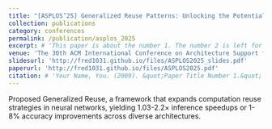 ```yaml
---
title: "[ASPLOS’25] Generalized Reuse Patterns: Unlocking the Potential of Reuse for DNN Accelerations on Microcontrollers"  
collection: publications
category: conferences
permalink: /publication/asplos_2025
excerpt: # 'This paper is about the number 1. The number 2 is left for future work.'
venue: 'The 30th ACM International Conference on Architecture Support for Programming Languages and Operating Systems (ASPLOS), 2025.'
slidesurl: 'http://fred1031.github.io/files/ASPLOS2025_slides.pdf'
paperurl: 'http://fred1031.github.io/files/ASPLOS2025.pdf'
citation: # 'Your Name, You. (2009). &quot;Paper Title Number 1.&quot; <i>Journal 1</i>. 1(1).'
---
```


Proposed Generalized Reuse, a framework that expands computation reuse strategies in neural networks, yielding 1.03-2.2× inference speedups or 1-8% accuracy improvements across diverse architectures.
